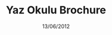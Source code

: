 ---
title: Yaz Okulu Brochure
date: 13/06/2012
categories: 
  - PSD
tags:
  - PSD
images: /assets/20220328045605-Safranbolu-Yaz-Okulu-AFIS.jpg
madefor: Safranbolu Belediyesi
---